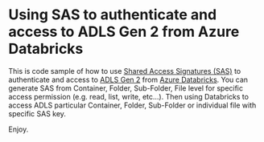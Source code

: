 # Using SAS to authenticate and access to ADLS Gen 2 from Azure Databricks

This is code sample of how to use [Shared Access Signatures (SAS)](https://docs.microsoft.com/en-us/azure/storage/common/storage-sas-overview) to authenticate and access to [ADLS Gen 2](https://docs.microsoft.com/en-us/azure/storage/blobs/data-lake-storage-introduction) from [Azure Databricks](https://docs.microsoft.com/en-us/azure/databricks/scenarios/what-is-azure-databricks). You can generate SAS from Container, Folder, Sub-Folder, File level for specific access permission (e.g. read, list, write, etc...). Then using Databricks to access ADLS particular Container, Folder, Sub-Folder or individual file with specific SAS key.

Enjoy.

